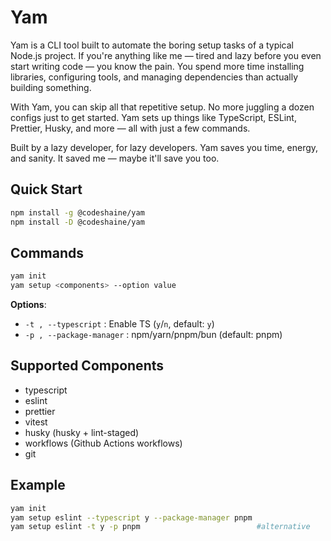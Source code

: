# **Yam**

Yam is a CLI tool built to automate the boring setup tasks of a typical Node.js project. If you're anything like me — tired and lazy before you even start writing code — you know the pain. You spend more time installing libraries, configuring tools, and managing dependencies than actually building something.

With Yam, you can skip all that repetitive setup. No more juggling a dozen configs just to get started. Yam sets up things like TypeScript, ESLint, Prettier, Husky, and more — all with just a few commands.

Built by a lazy developer, for lazy developers. Yam saves you time, energy, and sanity. It saved me — maybe it'll save you too.


## Quick Start
```bash
npm install -g @codeshaine/yam
npm install -D @codeshaine/yam
```

## Commands
```bash
yam init
yam setup <components> --option value
```
**Options**:
- `-t , --typescript` : Enable TS (`y`/`n`, default: `y`)
- `-p , --package-manager` : npm/yarn/pnpm/bun (default: pnpm)


## Supported Components
- typescript
- eslint
- prettier
- vitest
- husky (husky + lint-staged)
- workflows (Github Actions workflows)
- git

## Example
```bash
yam init
yam setup eslint --typescript y --package-manager pnpm
yam setup eslint -t y -p pnpm                          #alternative
```
